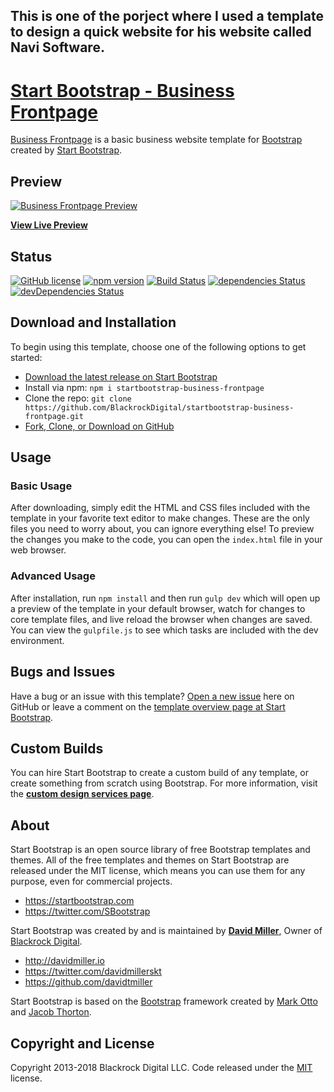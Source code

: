 ## This is one of the porject where I used a template to design a quick website for his website called Navi Software. 

# [Start Bootstrap - Business Frontpage](https://startbootstrap.com/template-overviews/business-frontpage/)

[Business Frontpage](http://startbootstrap.com/template-overviews/business-frontpage/) is a basic business website template for [Bootstrap](http://getbootstrap.com/) created by [Start Bootstrap](http://startbootstrap.com/).

## Preview

[![Business Frontpage Preview](https://startbootstrap.com/assets/img/templates/business-frontpage.jpg)](https://blackrockdigital.github.io/startbootstrap-business-frontpage/)

**[View Live Preview](https://blackrockdigital.github.io/startbootstrap-business-frontpage/)**

## Status

[![GitHub license](https://img.shields.io/badge/license-MIT-blue.svg)](https://raw.githubusercontent.com/BlackrockDigital/startbootstrap-business-frontpage/master/LICENSE)
[![npm version](https://img.shields.io/npm/v/startbootstrap-business-frontpage.svg)](https://www.npmjs.com/package/startbootstrap-business-frontpage)
[![Build Status](https://travis-ci.org/BlackrockDigital/startbootstrap-business-frontpage.svg?branch=master)](https://travis-ci.org/BlackrockDigital/startbootstrap-business-frontpage)
[![dependencies Status](https://david-dm.org/BlackrockDigital/startbootstrap-business-frontpage/status.svg)](https://david-dm.org/BlackrockDigital/startbootstrap-business-frontpage)
[![devDependencies Status](https://david-dm.org/BlackrockDigital/startbootstrap-business-frontpage/dev-status.svg)](https://david-dm.org/BlackrockDigital/startbootstrap-business-frontpage?type=dev)

## Download and Installation

To begin using this template, choose one of the following options to get started:
* [Download the latest release on Start Bootstrap](https://startbootstrap.com/template-overviews/business-frontpage/)
* Install via npm: `npm i startbootstrap-business-frontpage`
* Clone the repo: `git clone https://github.com/BlackrockDigital/startbootstrap-business-frontpage.git`
* [Fork, Clone, or Download on GitHub](https://github.com/BlackrockDigital/startbootstrap-business-frontpage)

## Usage

### Basic Usage

After downloading, simply edit the HTML and CSS files included with the template in your favorite text editor to make changes. These are the only files you need to worry about, you can ignore everything else! To preview the changes you make to the code, you can open the `index.html` file in your web browser.

### Advanced Usage

After installation, run `npm install` and then run `gulp dev` which will open up a preview of the template in your default browser, watch for changes to core template files, and live reload the browser when changes are saved. You can view the `gulpfile.js` to see which tasks are included with the dev environment.

## Bugs and Issues

Have a bug or an issue with this template? [Open a new issue](https://github.com/BlackrockDigital/startbootstrap-business-frontpage/issues) here on GitHub or leave a comment on the [template overview page at Start Bootstrap](http://startbootstrap.com/template-overviews/business-frontpage/).

## Custom Builds

You can hire Start Bootstrap to create a custom build of any template, or create something from scratch using Bootstrap. For more information, visit the **[custom design services page](https://startbootstrap.com/bootstrap-design-services/)**.

## About

Start Bootstrap is an open source library of free Bootstrap templates and themes. All of the free templates and themes on Start Bootstrap are released under the MIT license, which means you can use them for any purpose, even for commercial projects.

* https://startbootstrap.com
* https://twitter.com/SBootstrap

Start Bootstrap was created by and is maintained by **[David Miller](http://davidmiller.io/)**, Owner of [Blackrock Digital](http://blackrockdigital.io/).

* http://davidmiller.io
* https://twitter.com/davidmillerskt
* https://github.com/davidtmiller

Start Bootstrap is based on the [Bootstrap](http://getbootstrap.com/) framework created by [Mark Otto](https://twitter.com/mdo) and [Jacob Thorton](https://twitter.com/fat).

## Copyright and License

Copyright 2013-2018 Blackrock Digital LLC. Code released under the [MIT](https://github.com/BlackrockDigital/startbootstrap-business-frontpage/blob/gh-pages/LICENSE) license.
